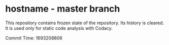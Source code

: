 # hostname - master branch

This repository contains frozen state of the repository.
Its history is cleared. It is used only for static code
analysis with Codacy.

Commit Time: 1693208806